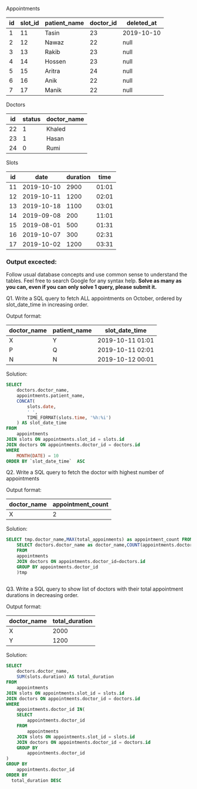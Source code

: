 Appointments

| id | slot_id | patient_name | doctor_id | deleted_at |
| -- | ------- | ------------ | --------- |   ------   |
| 1  |   11    |     Tasin    |     23    | 2019-10-10 |
| 2  |   12    |     Nawaz    |     22    |     null   |
| 3  |   13    |     Rakib    |     23    |     null   |
| 4  |   14    |     Hossen   |     23    |     null   |
| 5  |   15    |     Aritra   |     24    |     null   |
| 6  |   16    |     Anik     |     22    |     null   |
| 7  |   17    |     Manik    |     22    |     null   |

Doctors 

| id | status  |  doctor_name | 
| -- | ------- | ------------ | 
|  22 |   1    |     Khaled   | 
|  23 |   1    |     Hasan    | 
|  24 |   0    |     Rumi     | 


Slots 

| id  |      date      |   duration   |   time  |
| --  |    ------      | ------------ | ------- |
|  11 |  2019-10-10    |     2900      |  01:01  |
|  12 |  2019-10-11    |     1200    |  02:01  |
|  13 |  2019-10-18    |     1100     |  03:01  |
|  14 |  2019-09-08    |     200     |  11:01  |
|  15 |  2019-08-01    |     500   |  01:31  |
|  16 |  2019-10-07    |     300    |  02:31  |
|  17 |  2019-10-02    |     1200      |  03:31  |


### Output excected:
Follow usual database concepts and use common sense to understand the tables. Feel free to search Google for any syntax help. 
**Solve as many as you can, even if you can only solve 1 query, please submit it.**

Q1. Write a SQL query to fetch ALL appointments on October, 
ordered by slot_date_time in increasing order.

Output format:

| doctor_name  | patient_name |   slot_date_time  | 
|  ----------- | ------------ |   --------------- 
|    X    |    Y     | 2019-10-11 01:01    |
|    P    |    Q     | 2019-10-11 02:01    |
|    N    |    N     | 2019-10-12 00:01    |

Solution:

```sql
SELECT
    doctors.doctor_name,
    appointments.patient_name,
    CONCAT(
        slots.date,
        ' ',
        TIME_FORMAT(slots.time, '%h:%i')
    ) AS slot_date_time
FROM
    appointments
JOIN slots ON appointments.slot_id = slots.id
JOIN doctors ON appointments.doctor_id = doctors.id
WHERE
    MONTH(DATE) = 10  
ORDER BY `slot_date_time`  ASC

```



Q2. Write a SQL query to fetch the doctor with highest number of appointments

Output format:

| doctor_name  | appointment_count 
|  ----------- | ------------ |
|    X    |    2     |

Solution:

```sql
SELECT tmp.doctor_name,MAX(total_appoinments) as appointment_count FROM (
    SELECT doctors.doctor_name as doctor_name,COUNT(appointments.doctor_id) as total_appoinments 
    FROM 
    appointments
    JOIN doctors ON appointments.doctor_id=doctors.id
    GROUP BY appointments.doctor_id
    )tmp
    
```

Q3. Write a SQL query to show list of doctors with their total appointment durations in decreasing order.

Output format:

| doctor_name  | total_duration 
|  ----------- | ------------ |
|    X    |    2000     |
|    Y    |    1200     |

Solution:
```sql
SELECT
    doctors.doctor_name,
    SUM(slots.duration) AS total_duration
FROM
    appointments
JOIN slots ON appointments.slot_id = slots.id
JOIN doctors ON appointments.doctor_id = doctors.id
WHERE
    appointments.doctor_id IN(
    SELECT
        appointments.doctor_id
    FROM
        appointments
    JOIN slots ON appointments.slot_id = slots.id
    JOIN doctors ON appointments.doctor_id = doctors.id
    GROUP BY
        appointments.doctor_id
)
GROUP BY
    appointments.doctor_id
ORDER BY
  total_duration DESC
  
```


